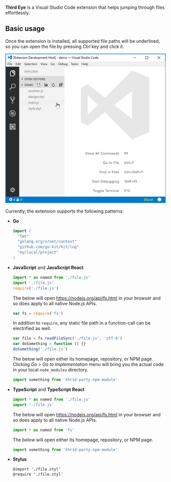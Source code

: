 **Third Eye** is a Visual Studio Code extension that helps jumping through files effortlessly.

## Basic usage

Once the extension is installed, all supported file paths will be underlined, so you can open the file by pressing *Ctrl* key and click it.

![Demo](docs/demo.gif)

Currently, the extension supports the following patterns:  
- **Go**
  ```go
  import (
    "fmt"
    "golang.org/x/net/context"
    "github.com/go-kit/kit/log"
    "my/local/project"
  )
  ```
- **JavaScript** and **JavaScript React**
  ```js
  import * as named from './file.js'
  import './file.js'
  require('./file.js')
  ```

  The below will open https://nodejs.org/api/fs.html in your browser and so does apply to all native Node.js APIs.
  ```js
  var fs = require('fs')
  ```

  In addition to `require`, any static file path in a function-call can be electrified as well.
  ```js
  var file = fs.readFileSync('./file.js', 'utf-8')
  var doSomething = function () {}
  doSomething('./file.js')
  ```
  The below will open either its homepage, repository, or NPM page. Clicking _Go > Go to Implementation_ menu will bring you the actual code in your local `node_modules` directory.
  ```js
  import something from 'thrid-party-npm-module'
  ```
- **TypeScript** and **TypeScript React**
  ```typescript
  import * as named from './file.js'
  import './file.js'
  ```

  The below will open https://nodejs.org/api/fs.html in your browser and so does apply to all native Node.js APIs.
  ```typescript
  import * as named from 'fs'
  ```

  The below will open either its homepage, repository, or NPM page.
  ```typescript
  import something from 'thrid-party-npm-module'
  ```
- **Stylus**
  ```stylus
  @import './file.styl'
  @require './file.styl'
  ```
